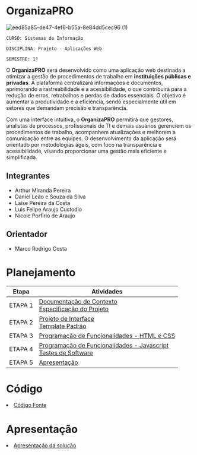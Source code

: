 # OrganizaPRO

![eed85a85-de47-4ef6-b55a-8e84dd5cec96 (1)](https://github.com/user-attachments/assets/87de4af7-9cb8-4444-8baf-bf59b64d1784)

`CURSO: Sistemas de Informação`

`DISCIPLINA: Projeto - Aplicações Web`

`SEMESTRE: 1º`

O **OrganizaPRO** será desenvolvido como uma aplicação web destinada a otimizar a gestão de procedimentos de trabalho em **instituições públicas e privadas**. A plataforma centralizará informações e documentos, aprimorando a rastreabilidade e a acessibilidade, o que contribuirá para a redução de erros, retrabalhos e perdas de dados essenciais. O objetivo é aumentar a produtividade e a eficiência, sendo especialmente útil em setores que demandam precisão e transparência.

Com uma interface intuitiva, o **OrganizaPRO** permitirá que gestores, analistas de processos, profissionais de TI e demais usuários gerenciem os procedimentos de trabalho, acompanhem atualizações e melhorem a comunicação entre as equipes. O desenvolvimento da aplicação será orientado por metodologias ágeis, com foco na transparência e acessibilidade, visando proporcionar uma gestão mais eficiente e simplificada.

## Integrantes

* Arthur Miranda Pereira
* Daniel Leão e Souza da Silva
* Laise Pereira da Costa
* Luis Felipe Araujo Custodio
* Nicole Porfirio de Araujo

## Orientador

* Marco Rodrigo Costa

# Planejamento

| Etapa         | Atividades |
|  :----:   | ----------- |
| ETAPA 1         |[Documentação de Contexto](docs/context.md) <br> [Especificação do Projeto](docs/especification.md) |
| ETAPA 2         |[Projeto de Interface](docs/interface.md) <br> [Template Padrão](docs/template.md) |
| ETAPA 3         |[Programação de Funcionalidades - HTML e CSS](docs/development.md) |
| ETAPA 4        |[Programação de Funcionalidades - Javascript](docs/development.md) <br> [Testes de Software ](docs/tests.md) |
| ETAPA 5         | [Apresentação](presentation/README.md) |

# Código

<li><a href="src/README.md"> Código Fonte</a></li>

# Apresentação

<li><a href="presentation/README.md"> Apresentação da solução</a></li>
